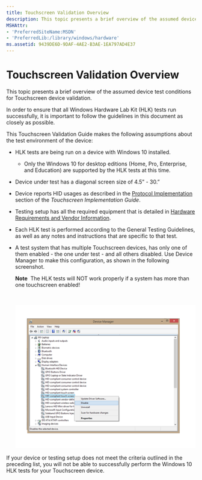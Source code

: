 ```yaml
---
title: Touchscreen Validation Overview
description: This topic presents a brief overview of the assumed device test conditions for Touchscreen device validation.
MSHAttr:
- 'PreferredSiteName:MSDN'
- 'PreferredLib:/library/windows/hardware'
ms.assetid: 9439DE6D-9DAF-4AE2-B3AE-1EA797AD4E37
---
```


# Touchscreen Validation Overview


This topic presents a brief overview of the assumed device test conditions for Touchscreen device validation.

In order to ensure that all Windows Hardware Lab Kit (HLK) tests run successfully, it is important to follow the guidelines in this document as closely as possible.

This Touchscreen Validation Guide makes the following assumptions about the test environment of the device:

-   HLK tests are being run on a device with Windows 10 installed.
    - Only the Windows 10 for desktop editions (Home, Pro, Enterprise, and Education) are supported by the HLK tests at this time.
-   Device under test has a diagonal screen size of 4.5” - 30.”

-   Device reports HID usages as described in the [Protocol Implementation](touchscreen-protocol-implementation.md) section of the *Touchscreen Implementation Guide*.

-   Testing setup has all the required equipment that is detailed in [Hardware Requirements and Vendor Information](touchscreen-hardware-requirements-and-vendor-information.md).

-   Each HLK test is performed according to the General Testing Guidelines, as well as any notes and instructions that are specific to that test.

-   A test system that has multiple Touchscreen devices, has only one of them enabled - the one under test - and all others disabled. Use Device Manager to make this configuration, as shown in the following screenshot.

    **Note**  The HLK tests will NOT work properly if a system has more than one touchscreen enabled!

     

    ![screenshot showing how to use device manager to disable any touchscreen device that is not under test.](../images/touch-test-devicemngr.png)

If your device or testing setup does not meet the criteria outlined in the preceding list, you will not be able to successfully perform the Windows 10 HLK tests for your Touchscreen device.

 

 






